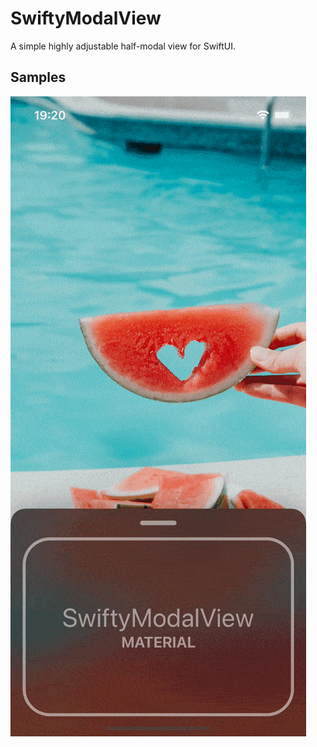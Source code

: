 # SwiftyModalView

A simple highly adjustable half-modal view for SwiftUI.

## Samples

![Animation sample](https://github.com/MrKallerud/SwiftyModalView/blob/main/Samples/sample.gif)
